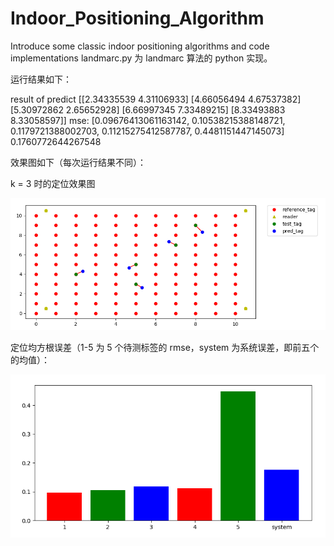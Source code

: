 # Indoor_Positioning_Algorithm
Introduce some classic indoor positioning algorithms and code implementations 
landmarc.py 为 landmarc 算法的 python 实现。

运行结果如下：

result of predict [[2.34335539 4.31106933]
 [4.66056494 4.67537382]
 [5.30972862 2.65652928]
 [6.66997345 7.33489215]
 [8.33493883 8.33058597]]
mse: [0.09676413061163142, 0.10538215388148721, 0.1179721388002703, 0.11215275412587787, 0.4481151447145073] 0.1760772644267548

效果图如下（每次运行结果不同）：

k = 3 时的定位效果图

![](images/1.png)

定位均方根误差（1-5 为 5 个待测标签的 rmse，system 为系统误差，即前五个的均值）：

![](images/rmse.png)
